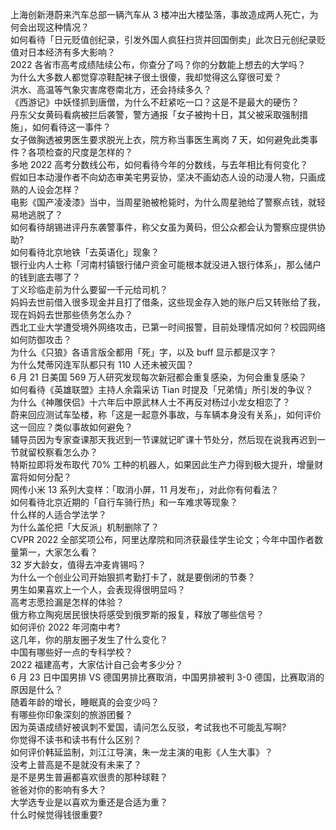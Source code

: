 上海创新港蔚来汽车总部一辆汽车从 3 楼冲出大楼坠落，事故造成两人死亡，为何会出现这种情况？  
如何看待「日元贬值创纪录，引发外国人疯狂扫货并回国倒卖」此次日元创纪录贬值对日本经济有多大影响？  
2022 各省市高考成绩陆续公布，你查分了吗？你的分数能上想去的大学吗？  
为什么大多数人都觉穿凉鞋配袜子很土很傻，我却觉得这么穿很可爱？  
洪水、高温等气象灾害席卷南北方，还会持续多久？  
《西游记》中妖怪抓到唐僧，为什么不赶紧吃一口？这是不是最大的硬伤？  
丹东父女黄码看病被拦后袭警，警方通报「女子被拘十日，其父被采取强制措施」，如何看待这一事件？  
女子做胸透被男医生要求脱光上衣，院方称当事医生离岗 7 天，如何避免此类事件？各项检查的尺度是怎样的？  
多地 2022 高考分数线公布，如何看待今年的分数线，与去年相比有何变化？  
假如日本动漫作者不向幼态审美宅男妥协，坚决不画幼态人设的动漫人物，只画成熟的人设会怎样？  
电影《国产凌凌漆》当中，当周星驰被枪毙时，为什么周星驰给了警察点钱，就轻易地逃脱了？  
如何看待胡锡进评丹东袭警事件，称父女虽为黄码，但公众都会认为警察应提供协助?  
如何看待北京地铁「去英语化」现象？  
银行业内人士称「河南村镇银行储户资金可能根本就没进入银行体系」，那么储户的钱到底去哪了？  
丁义珍临走前为什么要留一千元给司机？  
妈妈去世前借入很多现金并且打了借条，这些现金存入她的账户后又转账给了我，现在妈妈去世那些债务怎么办？  
西北工业大学遭受境外网络攻击，已第一时间报警，目前处理情况如何？校园网络如何防御攻击？  
为什么《只狼》各语言版全都用「死」字，以及 buff 显示都是汉字？  
为什么梵蒂冈连军队都只有 110 人还未被灭国？  
6 月 21 日美国 569 万人研究发现每次新冠都会重复感染，为何会重复感染？  
如何看待《英雄联盟》主持人余霜采访 Tian 时提及「兄弟情」所引发的争议？  
为什么《神雕侠侣》十六年后中原武林人士不再反对杨过小龙女相恋了？  
蔚来回应测试车坠楼，称「这是一起意外事故，与车辆本身没有关系」，如何评价这一回应？类似事故如何避免？  
辅导员因为专家查课那天我迟到一节课就记旷课十节处分，然后现在说我再迟到一节就留校察看怎么办？  
特斯拉即将发布取代 70% 工种的机器人，如果因此生产力得到极大提升，增量财富将如何分配？  
网传小米 13 系列大变样：「取消小屏，11 月发布」，对此你有何看法？  
如何看待北京近期的「自行车骑行热」和一车难求等现象？  
什么样的人适合学法学？  
为什么盖伦把「大反派」机制删除了？  
CVPR 2022 全部奖项公布，阿里达摩院和同济获最佳学生论文；今年中国作者数量第一，大家怎么看？  
32 岁大龄女，值得去冲麦肯锡吗？  
为什么一个创业公司开始狠抓考勤打卡了，就是要倒闭的节奏？  
男生如果喜欢上一个人，会表现得很明显吗？  
高考志愿捡漏是怎样的体验？  
俄方称立陶宛居民很快将感受到俄罗斯的报复，释放了哪些信号？  
如何评价 2022 年河南中考?  
这几年，你的朋友圈子发生了什么变化？  
中国有哪些好一点的专科学校？  
2022 福建高考，大家估计自己会考多少分？  
6 月 23 日中国男排 VS 德国男排比赛取消，中国男排被判 3-0 德国，比赛取消的原因是什么？  
随着年龄的增长，睡眠真的会变少吗？  
有哪些你印象深刻的旅游团餐？  
因为英语成绩好被讽刺不爱国，请问怎么反驳，考试我也不可能乱写啊?  
你觉得不读书和读书有什么区别？  
如何评价韩延监制，刘江江导演，朱一龙主演的电影《人生大事》？  
没考上普高是不是就没有未来了？  
是不是男生普遍都喜欢很贵的那种球鞋？  
爸爸对你的影响有多大？  
大学选专业是以喜欢为重还是合适为重？  
什么时候觉得钱很重要?  
